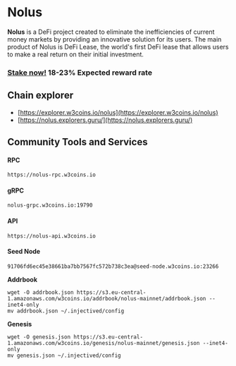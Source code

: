 # Nolus

**Nolus** is a DeFi project created to eliminate the inefficiencies of current money markets by providing an innovative solution for its users. The main product of Nolus is DeFi Lease, the world's first DeFi lease that allows users to make a real return on their initial investment.

### [Stake now!](https://explorer.w3coins.io/nolus/staking/nolusvaloper14uhx3rrqy5wat52ed663jyte70jm93335qfak0)  18-23% Expected reward rate

## **Chain explorer**

* [https://explorer.w3coins.io/nolus](https://explorer.w3coins.io/nolus)
* [https://nolus.explorers.guru/](https://nolus.explorers.guru/)

## Community Tools and Services

#### **RPC**

```
https://nolus-rpc.w3coins.io
```

#### **gRPC**

```
nolus-grpc.w3coins.io:19790
```

#### **API**

```
https://nolus-api.w3coins.io
```

#### **Seed Node**

```
91706fd6ec45e38661ba7bb7567fc572b738c3ea@seed-node.w3coins.io:23266
```

**Addrbook**

```
wget -O addrbook.json https://s3.eu-central-1.amazonaws.com/w3coins.io/addrbook/nolus-mainnet/addrbook.json --inet4-only
mv addrbook.json ~/.injectived/config
```

**Genesis**

```
wget -O genesis.json https://s3.eu-central-1.amazonaws.com/w3coins.io/genesis/nolus-mainnet/genesis.json --inet4-only
mv genesis.json ~/.injectived/config
```
